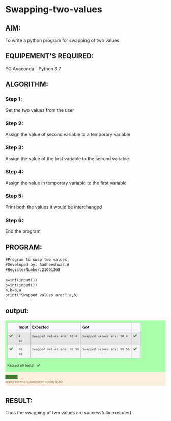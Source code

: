 # Swapping-two-values
## AIM:
To write a python program for swapping of two values
## EQUIPEMENT'S REQUIRED: 
PC
Anaconda - Python 3.7
## ALGORITHM: 
### Step 1:
Get the two values from the user
### Step 2: 
Assign the value of second variable to a temporary variable 
### Step 3: 
Assign the value of the first variable to the second variable.
### Step 4:  
Assign the value in temporary variable to the first variable
### Step 5: 
Print both the values it would be interchanged
### Step 6: 
End the program
## PROGRAM:
~~~
#Program to swap two values.
#Developed by: Aadheeshwar.A
#RegisterNumber:21001368

a=int(input())
b=int(input())
a,b=b,a
print("Swapped values are:",a,b)
~~~

## output:
![GitHub Logo](unknown.png)

## RESULT:
Thus the swapping of two values are successfully executed



